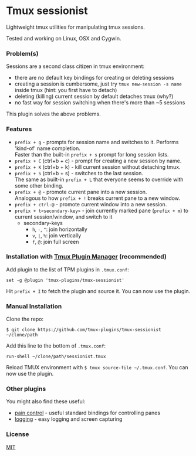 # Tmux sessionist

Lightweight tmux utilities for manipulating tmux sessions.

Tested and working on Linux, OSX and Cygwin.

### Problem(s)

Sessions are a second class citizen in tmux environment:

- there are no default key bindings for creating or deleting sessions
- creating a session is cumbersome, just try `tmux new-session -s name`
  inside tmux (hint: you first have to detach)
- deleting (killing) current session by default detaches tmux (why?)
- no fast way for session switching when there's more than ~5 sessions

This plugin solves the above problems.

### Features

- `prefix + g` - prompts for session name and switches to it. Performs 'kind-of'
  name completion.<br/>
  Faster than the built-in `prefix + s` prompt for long session lists.
- `prefix + C` (ctrl+b + c) - prompt for creating a new session by name.
- `prefix + K` (ctrl+b + k) - kill current session without detaching tmux.
- `prefix + S` (ctrl+b + s) - switches to the last session.<br/>
  The same as built-in `prefix + L` that everyone seems to override with
  some other binding.
- `prefix + @` - promote current pane into a new session.<br/>
  Analogous to how `prefix + !` breaks current pane to a new window.
- `prefix + ctrl-@` - promote current window into a new session.
- `prefix + t<secondary-key>` - join currently marked pane (`prefix + m`) to current session/window, and switch to it
  - secondary-keys
    - `h`, `-`, `"`: join horizontally
    - `v`, `|`, `%`: join vertically
    - `f`, `@`: join full screen

### Installation with [Tmux Plugin Manager](https://github.com/tmux-plugins/tpm) (recommended)

Add plugin to the list of TPM plugins in `.tmux.conf`:

    set -g @plugin 'tmux-plugins/tmux-sessionist'

Hit `prefix + I` to fetch the plugin and source it. You can now use the plugin.

### Manual Installation

Clone the repo:

    $ git clone https://github.com/tmux-plugins/tmux-sessionist ~/clone/path

Add this line to the bottom of `.tmux.conf`:

    run-shell ~/clone/path/sessionist.tmux

Reload TMUX environment with `$ tmux source-file ~/.tmux.conf`. You can now use
the plugin.

### Other plugins

You might also find these useful:

- [pain control](https://github.com/tmux-plugins/tmux-pain-control) - useful standard
  bindings for controlling panes
- [logging](https://github.com/tmux-plugins/tmux-logging) - easy logging and
  screen capturing

### License

[MIT](LICENSE.md)

